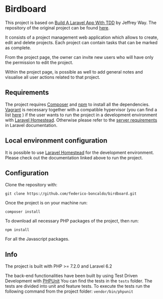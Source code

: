 # Birdboard

This project is based on [Build A Laravel App With TDD](https://laracasts.com/series/build-a-laravel-app-with-tdd) by Jeffrey Way.
The repository of the original project can be found [here](https://github.com/laracasts/birdboard).

It consists of a project management web application which allows to create, edit and delete projects.
Each project can contain tasks that can be marked as complete.

From the project page, the owner can invite new users who will have only the permission to edit the project.

Within the project page, is possible as well to add general notes and visualise all user actions related to that project.

## Requirements

The project requires [Composer](https://getcomposer.org/download/) and [npm](https://www.npmjs.com/get-npm) to install all the dependencies.
[Vagrant](https://www.vagrantup.com/downloads.html) is necessary together with a compatible hypervisor (you can find a list [here](https://laravel.com/docs/6.x/homestead#first-steps) ) if the user wants to run the project in a development environment with [Laravel Homestead](https://laravel.com/docs/6.x/homestead).
Otherwise please refer to the [server requirements](https://laravel.com/docs/6.x/installation#server-requirements) in Laravel documentation.

## Local environment configuration

It is possible to use [Laravel Homestead](https://laravel.com/docs/6.x/homestead) for the development environment.
Please check out the documentation linked above to run the project.

## Configuration

Clone the repository with:

`git clone https://github.com/federico-boncaldo/birdboard.git`

Once the project is on your machine run:

`composer install`

To download all necessary PHP packages of the project, then run:

`npm install`

For all the Javascript packages.

## Info

The project is built with PHP >= 7.2.0 and Laravel 6.2

The back-end functionalities have been built by using Test Driven Development with [PHPUnit](https://phpunit.de/documentation.html)
You can find the tests in the `tests` folder. The tests are divided into unit and feature tests.
To execute the tests run the following command from the project folder:
`vendor/bin/phpunit`